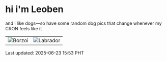 # hi i'm Leoben

and i like dogs—so have some random dog pics that change whenever my CRON feels like it

|  |  |
|--------|----------|
| ![Borzoi](https://random-dog-vercel.vercel.app/api/random-borzoi?v=1750665203) | ![Labrador](https://random-dog-vercel.vercel.app/api/random-labrador?v=1750665203) |

Last updated: 2025-06-23 15:53 PHT

